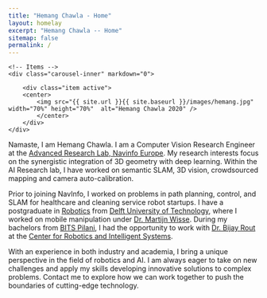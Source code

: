 ```yaml
---
title: "Hemang Chawla - Home"
layout: homelay
excerpt: "Hemang Chawla -- Home"
sitemap: false
permalink: /
---
```

<div markdown="0" id="carousel" class="carousel slide" data-ride="carousel" data-interval="5000" data-pause="hover" >
    <!-- Menu -->
    <!--
    <ol class="carousel-indicators">
        <li data-target="#carousel" data-slide-to="0" class="active"></li>
    </ol>
    -->

    <!-- Items -->
    <div class="carousel-inner" markdown="0">

        <div class="item active">
        <center>
            <img src="{{ site.url }}{{ site.baseurl }}/images/hemang.jpg" width="70%" height="70%"  alt="Hemang Chawla 2020" />
            </center>
        </div>
    </div>
  <!--
  <a class="left carousel-control" href="#carousel" role="button" data-slide="prev">
    <span class="glyphicon glyphicon-chevron-left" aria-hidden="true"></span>
    <span class="sr-only">Previous</span>
  </a>
  <a class="right carousel-control" href="#carousel" role="button" data-slide="next">
    <span class="glyphicon glyphicon-chevron-right" aria-hidden="true"></span>
    <span class="sr-only">Next</span>
  </a>
-->
</div>

Namaste, I am Hemang Chawla. I am a Computer Vision Research Engineer at the 
[Advanced Research Lab, Navinfo Europe](https://www.navinfo.eu/expertise/artificial-intelligence/). My research 
interests focus on the synergistic integration of 3D geometry with deep learning.  Within the AI Research lab, I have 
worked on semantic SLAM, 3D vision, crowdsourced mapping and camera auto-calibration. 

Prior to joining NavInfo, I worked on problems in path planning, control, and SLAM for healthcare and cleaning service 
robot startups. I have a postgraduate in [Robotics](https://tudelftroboticsinstitute.nl/) from 
[Delft University of Technology](https://www.tudelft.nl/), where I worked on mobile manipulation under 
[Dr. Martijn Wisse](https://scholar.google.nl/citations?hl=en&user=ddu5MKwAAAAJ). During my bachelors from 
[BITS Pilani](https://www.bits-pilani.ac.in/), I had the opportunity to work with 
[Dr. Bijay Rout](https://scholar.google.nl/citations?user=BH13o4YAAAAJ) at the 
[Center for Robotics and Intelligent Systems](https://www.bits-pilani.ac.in/pilani/centreforrobotics/Home). 

With an experience in both industry and academia, I bring a unique perspective in the field of robotics and AI. 
I am always eager to take on new challenges and apply my skills developing innovative solutions to complex problems. 
Contact me to explore how we can work together to push the boundaries of cutting-edge technology.